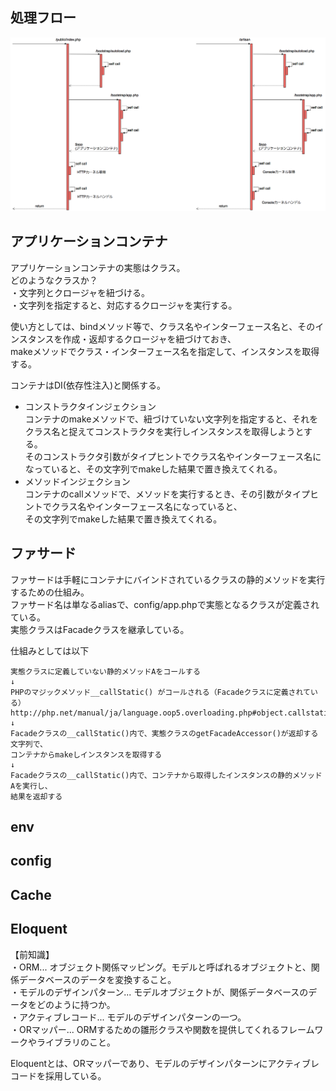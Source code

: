 ## 処理フロー

![Laravel](/picture/Laravel.png "Laravel")

## アプリケーションコンテナ
アプリケーションコンテナの実態はクラス。  
どのようなクラスか？  
・文字列とクロージャを紐づける。  
・文字列を指定すると、対応するクロージャを実行する。  
  
使い方としては、bindメソッド等で、クラス名やインターフェース名と、そのインスタンスを作成・返却するクロージャを紐づけておき、  
makeメソッドでクラス・インターフェース名を指定して、インスタンスを取得する。  
  
コンテナはDI(依存性注入)と関係する。  
- コンストラクタインジェクション  
コンテナのmakeメソッドで、紐づけていない文字列を指定すると、それをクラス名と捉えてコンストラクタを実行しインスタンスを取得しようとする。  
そのコンストラクタ引数がタイプヒントでクラス名やインターフェース名になっていると、その文字列でmakeした結果で置き換えてくれる。  
- メソッドインジェクション  
コンテナのcallメソッドで、メソッドを実行するとき、その引数がタイプヒントでクラス名やインターフェース名になっていると、  
その文字列でmakeした結果で置き換えてくれる。  
  
  
## ファサード  
ファサードは手軽にコンテナにバインドされているクラスの静的メソッドを実行するための仕組み。  
ファサード名は単なるaliasで、config/app.phpで実態となるクラスが定義されている。  
実態クラスはFacadeクラスを継承している。  
  
仕組みとしては以下  
```  
実態クラスに定義していない静的メソッドAをコールする  
↓  
PHPのマジックメソッド__callStatic() がコールされる（Facadeクラスに定義されている）  
http://php.net/manual/ja/language.oop5.overloading.php#object.callstatic  
↓  
Facadeクラスの__callStatic()内で、実態クラスのgetFacadeAccessor()が返却する文字列で、  
コンテナからmakeしインスタンスを取得する  
↓  
Facadeクラスの__callStatic()内で、コンテナから取得したインスタンスの静的メソッドAを実行し、
結果を返却する
```

## env

## config

## Cache

## Eloquent
【前知識】  
・ORM... オブジェクト関係マッピング。モデルと呼ばれるオブジェクトと、関係データベースのデータを変換すること。  
・モデルのデザインパターン... モデルオブジェクトが、関係データベースのデータをどのように持つか。  
・アクティブレコード... モデルのデザインパターンの一つ。  
・ORマッパー... ORMするための雛形クラスや関数を提供してくれるフレームワークやライブラリのこと。  

Eloquentとは、ORマッパーであり、モデルのデザインパターンにアクティブレコードを採用している。  








